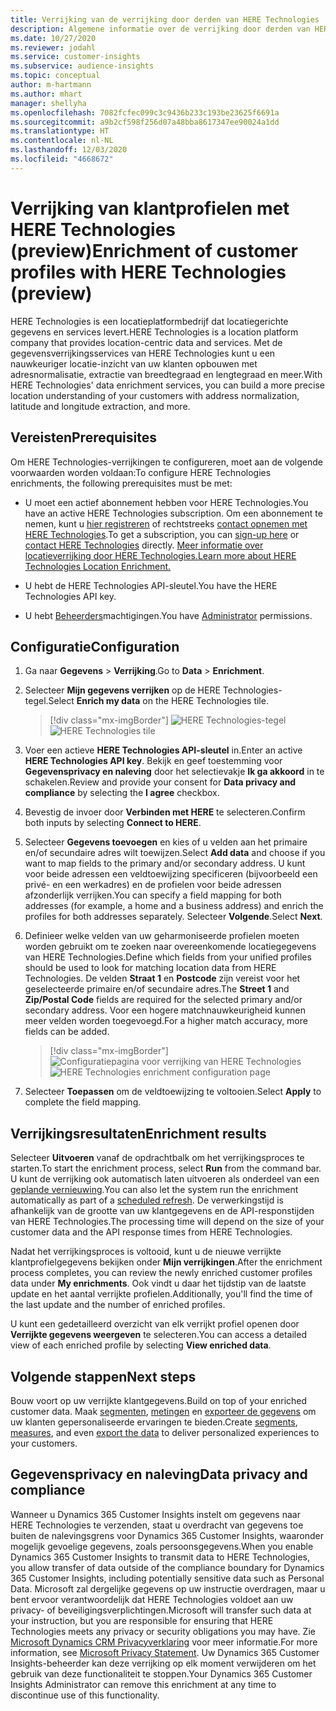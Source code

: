 ```yaml
---
title: Verrijking van de verrijking door derden van HERE Technologies
description: Algemene informatie over de verrijking door derden van HERE Technologies.
ms.date: 10/27/2020
ms.reviewer: jodahl
ms.service: customer-insights
ms.subservice: audience-insights
ms.topic: conceptual
author: m-hartmann
ms.author: mhart
manager: shellyha
ms.openlocfilehash: 7082fcfec099c3c9436b233c193be23625f6691a
ms.sourcegitcommit: a9b2cf598f256d07a48bba8617347ee90024a1dd
ms.translationtype: HT
ms.contentlocale: nl-NL
ms.lasthandoff: 12/03/2020
ms.locfileid: "4668672"
---
```

# <a name="enrichment-of-customer-profiles-with-here-technologies-preview"></a><span data-ttu-id="771cd-103">Verrijking van klantprofielen met HERE Technologies (preview)</span><span class="sxs-lookup"><span data-stu-id="771cd-103">Enrichment of customer profiles with HERE Technologies (preview)</span></span>

<span data-ttu-id="771cd-104">HERE Technologies is een locatieplatformbedrijf dat locatiegerichte gegevens en services levert.</span><span class="sxs-lookup"><span data-stu-id="771cd-104">HERE Technologies is a location platform company that provides location-centric data and services.</span></span> <span data-ttu-id="771cd-105">Met de gegevensverrijkingsservices van HERE Technologies kunt u een nauwkeuriger locatie-inzicht van uw klanten opbouwen met adresnormalisatie, extractie van breedtegraad en lengtegraad en meer.</span><span class="sxs-lookup"><span data-stu-id="771cd-105">With HERE Technologies' data enrichment services, you can build a more precise location understanding of your customers with address normalization, latitude and longitude extraction, and more.</span></span>

## <a name="prerequisites"></a><span data-ttu-id="771cd-106">Vereisten</span><span class="sxs-lookup"><span data-stu-id="771cd-106">Prerequisites</span></span>

<span data-ttu-id="771cd-107">Om HERE Technologies-verrijkingen te configureren, moet aan de volgende voorwaarden worden voldaan:</span><span class="sxs-lookup"><span data-stu-id="771cd-107">To configure HERE Technologies enrichments, the following prerequisites must be met:</span></span>

- <span data-ttu-id="771cd-108">U moet een actief abonnement hebben voor HERE Technologies.</span><span class="sxs-lookup"><span data-stu-id="771cd-108">You have an active HERE Technologies subscription.</span></span> <span data-ttu-id="771cd-109">Om een abonnement te nemen, kunt u [hier registreren](https://developer.here.com/sign-up?utm_medium=referral&utm_source=Microsoft-Dynamics-CI&create=Freemium-Basic) of rechtstreeks [contact opnemen met HERE Technologies](https://developer.here.com/help?utm_medium=referral&utm_source=Microsoft-Dynamics-CI#how-can-we-help-you).</span><span class="sxs-lookup"><span data-stu-id="771cd-109">To get a subscription, you can [sign-up here](https://developer.here.com/sign-up?utm_medium=referral&utm_source=Microsoft-Dynamics-CI&create=Freemium-Basic) or [contact HERE Technologies](https://developer.here.com/help?utm_medium=referral&utm_source=Microsoft-Dynamics-CI#how-can-we-help-you) directly.</span></span> [<span data-ttu-id="771cd-110">Meer informatie over locatieverrijking door HERE Technologies.</span><span class="sxs-lookup"><span data-stu-id="771cd-110">Learn more about HERE Technologies Location Enrichment.</span></span>](https://developer.here.com/location-enrichment?cid=Dev-MicrosoftDynamics-DB-0-Dev-&utm_source=MicrosoftDynamics&utm_medium=referral&utm_campaign=Online_Dev_ReferralMicrosoft)

- <span data-ttu-id="771cd-111">U hebt de HERE Technologies API-sleutel.</span><span class="sxs-lookup"><span data-stu-id="771cd-111">You have the HERE Technologies API key.</span></span>

- <span data-ttu-id="771cd-112">U hebt [Beheerders](permissions.md#administrator)machtigingen.</span><span class="sxs-lookup"><span data-stu-id="771cd-112">You have [Administrator](permissions.md#administrator) permissions.</span></span>

## <a name="configuration"></a><span data-ttu-id="771cd-113">Configuratie</span><span class="sxs-lookup"><span data-stu-id="771cd-113">Configuration</span></span>

1. <span data-ttu-id="771cd-114">Ga naar **Gegevens** > **Verrijking**.</span><span class="sxs-lookup"><span data-stu-id="771cd-114">Go to **Data** > **Enrichment**.</span></span>

1. <span data-ttu-id="771cd-115">Selecteer **Mijn gegevens verrijken** op de HERE Technologies-tegel.</span><span class="sxs-lookup"><span data-stu-id="771cd-115">Select **Enrich my data** on the HERE Technologies tile.</span></span>

   > [!div class="mx-imgBorder"]
   > <span data-ttu-id="771cd-116">![HERE Technologies-tegel](media/HERE-tile.png "HERE Technologies-tegel")</span><span class="sxs-lookup"><span data-stu-id="771cd-116">![HERE Technologies tile](media/HERE-tile.png "HERE Technologies tile")</span></span>

1. <span data-ttu-id="771cd-117">Voer een actieve **HERE Technologies API-sleutel** in.</span><span class="sxs-lookup"><span data-stu-id="771cd-117">Enter an active **HERE Technologies API key**.</span></span> <span data-ttu-id="771cd-118">Bekijk en geef toestemming voor **Gegevensprivacy en naleving** door het selectievakje **Ik ga akkoord** in te schakelen.</span><span class="sxs-lookup"><span data-stu-id="771cd-118">Review and provide your consent for **Data privacy and compliance** by selecting the **I agree** checkbox.</span></span> 

1. <span data-ttu-id="771cd-119">Bevestig de invoer door **Verbinden met HERE** te selecteren.</span><span class="sxs-lookup"><span data-stu-id="771cd-119">Confirm both inputs by selecting **Connect to HERE**.</span></span>

1. <span data-ttu-id="771cd-120">Selecteer **Gegevens toevoegen** en kies of u velden aan het primaire en/of secundaire adres wilt toewijzen.</span><span class="sxs-lookup"><span data-stu-id="771cd-120">Select **Add data** and choose if you want to map fields to the primary and/or secondary address.</span></span> <span data-ttu-id="771cd-121">U kunt voor beide adressen een veldtoewijzing specificeren (bijvoorbeeld een privé- en een werkadres) en de profielen voor beide adressen afzonderlijk verrijken.</span><span class="sxs-lookup"><span data-stu-id="771cd-121">You can specify a field mapping for both addresses (for example, a home and a business address) and enrich the profiles for both addresses separately.</span></span> <span data-ttu-id="771cd-122">Selecteer **Volgende**.</span><span class="sxs-lookup"><span data-stu-id="771cd-122">Select **Next**.</span></span>

1. <span data-ttu-id="771cd-123">Definieer welke velden van uw geharmoniseerde profielen moeten worden gebruikt om te zoeken naar overeenkomende locatiegegevens van HERE Technologies.</span><span class="sxs-lookup"><span data-stu-id="771cd-123">Define which fields from your unified profiles should be used to look for matching location data from HERE Technologies.</span></span> <span data-ttu-id="771cd-124">De velden **Straat 1** en **Postcode** zijn vereist voor het geselecteerde primaire en/of secundaire adres.</span><span class="sxs-lookup"><span data-stu-id="771cd-124">The **Street 1** and **Zip/Postal Code** fields are required for the selected primary and/or secondary address.</span></span> <span data-ttu-id="771cd-125">Voor een hogere matchnauwkeurigheid kunnen meer velden worden toegevoegd.</span><span class="sxs-lookup"><span data-stu-id="771cd-125">For a higher match accuracy, more fields can be added.</span></span>

   > [!div class="mx-imgBorder"]
   > <span data-ttu-id="771cd-126">![Configuratiepagina voor verrijking van HERE Technologies](media/enrichment-HERE-configuration.png "Configuratiepagina voor verrijking van HERE Technologies")</span><span class="sxs-lookup"><span data-stu-id="771cd-126">![HERE Technologies enrichment configuration page](media/enrichment-HERE-configuration.png "HERE Technologies enrichment configuration page")</span></span>

1. <span data-ttu-id="771cd-127">Selecteer **Toepassen** om de veldtoewijzing te voltooien.</span><span class="sxs-lookup"><span data-stu-id="771cd-127">Select **Apply** to complete the field mapping.</span></span>

## <a name="enrichment-results"></a><span data-ttu-id="771cd-128">Verrijkingsresultaten</span><span class="sxs-lookup"><span data-stu-id="771cd-128">Enrichment results</span></span>

<span data-ttu-id="771cd-129">Selecteer **Uitvoeren** vanaf de opdrachtbalk om het verrijkingsproces te starten.</span><span class="sxs-lookup"><span data-stu-id="771cd-129">To start the enrichment process, select **Run** from the command bar.</span></span> <span data-ttu-id="771cd-130">U kunt de verrijking ook automatisch laten uitvoeren als onderdeel van een [geplande vernieuwing](system.md#schedule-tab).</span><span class="sxs-lookup"><span data-stu-id="771cd-130">You can also let the system run the enrichment automatically as part of a [scheduled refresh](system.md#schedule-tab).</span></span> <span data-ttu-id="771cd-131">De verwerkingstijd is afhankelijk van de grootte van uw klantgegevens en de API-responstijden van HERE Technologies.</span><span class="sxs-lookup"><span data-stu-id="771cd-131">The processing time will depend on the size of your customer data and the API response times from HERE Technologies.</span></span>

<span data-ttu-id="771cd-132">Nadat het verrijkingsproces is voltooid, kunt u de nieuwe verrijkte klantprofielgegevens bekijken onder **Mijn verrijkingen**.</span><span class="sxs-lookup"><span data-stu-id="771cd-132">After the enrichment process completes, you can review the newly enriched customer profiles data under **My enrichments**.</span></span> <span data-ttu-id="771cd-133">Ook vindt u daar het tijdstip van de laatste update en het aantal verrijkte profielen.</span><span class="sxs-lookup"><span data-stu-id="771cd-133">Additionally, you'll find the time of the last update and the number of enriched profiles.</span></span>

<span data-ttu-id="771cd-134">U kunt een gedetailleerd overzicht van elk verrijkt profiel openen door **Verrijkte gegevens weergeven** te selecteren.</span><span class="sxs-lookup"><span data-stu-id="771cd-134">You can access a detailed view of each enriched profile by selecting **View enriched data**.</span></span>

## <a name="next-steps"></a><span data-ttu-id="771cd-135">Volgende stappen</span><span class="sxs-lookup"><span data-stu-id="771cd-135">Next steps</span></span>

<span data-ttu-id="771cd-136">Bouw voort op uw verrijkte klantgegevens.</span><span class="sxs-lookup"><span data-stu-id="771cd-136">Build on top of your enriched customer data.</span></span> <span data-ttu-id="771cd-137">Maak [segmenten](segments.md), [metingen](measures.md) en [exporteer de gegevens](export-destinations.md) om uw klanten gepersonaliseerde ervaringen te bieden.</span><span class="sxs-lookup"><span data-stu-id="771cd-137">Create [segments](segments.md), [measures](measures.md), and even [export the data](export-destinations.md) to deliver personalized experiences to your customers.</span></span>

## <a name="data-privacy-and-compliance"></a><span data-ttu-id="771cd-138">Gegevensprivacy en naleving</span><span class="sxs-lookup"><span data-stu-id="771cd-138">Data privacy and compliance</span></span>

<span data-ttu-id="771cd-139">Wanneer u Dynamics 365 Customer Insights instelt om gegevens naar HERE Technologies te verzenden, staat u overdracht van gegevens toe buiten de nalevingsgrens voor Dynamics 365 Customer Insights, waaronder mogelijk gevoelige gegevens, zoals persoonsgegevens.</span><span class="sxs-lookup"><span data-stu-id="771cd-139">When you enable Dynamics 365 Customer Insights to transmit data to HERE Technologies, you allow transfer of data outside of the compliance boundary for Dynamics 365 Customer Insights, including potentially sensitive data such as Personal Data.</span></span> <span data-ttu-id="771cd-140">Microsoft zal dergelijke gegevens op uw instructie overdragen, maar u bent ervoor verantwoordelijk dat HERE Technologies voldoet aan uw privacy- of beveiligingsverplichtingen.</span><span class="sxs-lookup"><span data-stu-id="771cd-140">Microsoft will transfer such data at your instruction, but you are responsible for ensuring that HERE Technologies meets any privacy or security obligations you may have.</span></span> <span data-ttu-id="771cd-141">Zie [Microsoft Dynamics CRM Privacyverklaring](https://go.microsoft.com/fwlink/?linkid=396732) voor meer informatie.</span><span class="sxs-lookup"><span data-stu-id="771cd-141">For more information, see [Microsoft Privacy Statement](https://go.microsoft.com/fwlink/?linkid=396732).</span></span>
<span data-ttu-id="771cd-142">Uw Dynamics 365 Customer Insights-beheerder kan deze verrijking op elk moment verwijderen om het gebruik van deze functionaliteit te stoppen.</span><span class="sxs-lookup"><span data-stu-id="771cd-142">Your Dynamics 365 Customer Insights Administrator can remove this enrichment at any time to discontinue use of this functionality.</span></span>
